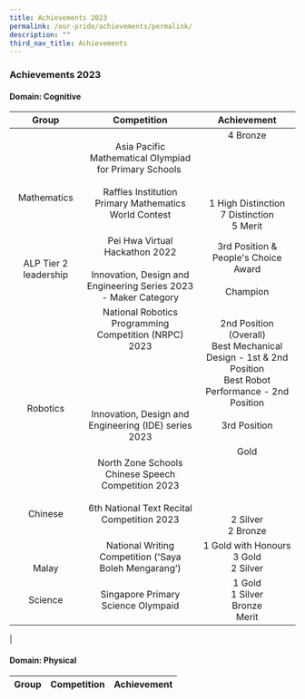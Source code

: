```yaml
---
title: Achievements 2023
permalink: /our-pride/achievements/permalink/
description: ""
third_nav_title: Achievements
---
```

### **Achievements 2023**

#### **Domain: Cognitive**

| Group | Competition | Achievement |
|:---:|:---:|:---:|
| <br><br><br>Mathematics | Asia Pacific Mathematical Olympiad for Primary Schools&nbsp;<br><br>Raffles Institution Primary Mathematics World Contest | 4 Bronze<br><br><br><br><br><br>1 High Distinction <br>7 Distinction<br> 5 Merit |
| ALP Tier 2 leadership |  Pei Hwa Virtual Hackathon 2022<br><br> Innovation, Design and Engineering Series 2023 - Maker Category | 3rd Position &amp; People's Choice Award <br> <br>  Champion |
| <br><br><br><br><br><br>Robotics |  National Robotics Programming Competition (NRPC) 2023<br><br><br><br><br><br> Innovation, Design and Engineering (IDE) series 2023<br>| 2nd Position (Overall)<br>Best Mechanical Design - 1st &amp; 2nd Position<br> Best Robot Performance - 2nd Position <br> <br> 3rd Position |
| <br><br><br><br>Chinese | North Zone Schools Chinese Speech Competition 2023 <br><br>6th National Text Recital Competition 2023 | Gold<br><br><br><br><br><br>2 Silver<br>2 Bronze   |
| <br><br>Malay | National Writing Competition ('Saya Boleh Mengarang’) | 1 Gold with Honours<br>3 Gold<br>2 Silver |
| Science | Singapore Primary Science Olympaid | 1 Gold <br>1 Silver<br> Bronze<br> Merit |  |
|


#### **Domain: Physical**

| Group | Competition | Achievement |
|:---:|:---:|:---:|
